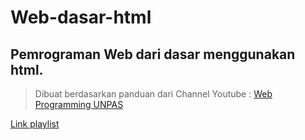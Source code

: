 # Web-dasar-html
## Pemrograman Web dari dasar menggunakan html. 
> Dibuat berdasarkan panduan dari Channel Youtube : [Web Programming UNPAS](https://www.youtube.com/channel/UCkXmLjEr95LVtGuIm3l2dPg)

[Link playlist](https://www.youtube.com/playlist?list=PLFIM0718LjIVuONHysfOK0ZtiqUWvrx4F)
